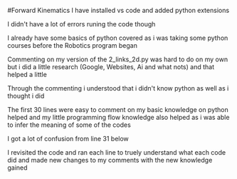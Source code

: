 #Forward Kinematics
I have installed vs code and added python extensions

I didn't have a lot of errors runing the code though

I already have some basics of python covered as i was taking some python courses before the Robotics program began

Commenting on my version of the 2_links_2d.py was hard to do on my own but i did a little research (Google, Websites, Ai and what nots) and that helped a little

Through the commenting i understood that i didn't know python as well as i thought i did 

The first 30 lines were easy to comment on my basic knowledge on python helped and my little programming flow knowledge also helped as i was able to infer the meaning of some of the codes

I got a lot of confusion from line 31 below
 
I revisited the code and ran each line to truely understand what each code did and made new changes to my comments with the new knowledge gained